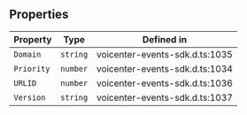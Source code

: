 ## Properties

| Property | Type | Defined in |
| ------ | ------ | ------ |
| `Domain` | `string` | voicenter-events-sdk.d.ts:1035 |
| `Priority` | `number` | voicenter-events-sdk.d.ts:1034 |
| `URLID` | `number` | voicenter-events-sdk.d.ts:1036 |
| `Version` | `string` | voicenter-events-sdk.d.ts:1037 |

